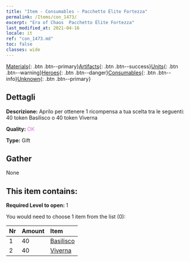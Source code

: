 ```yaml
---
title: "Item - Consumables - Pacchetto Élite Fortezza"
permalink: /Items/con_1473/
excerpt: "Era of Chaos  Pacchetto Élite Fortezza"
last_modified_at: 2021-04-16
locale: it
ref: "con_1473.md"
toc: false
classes: wide
---
```

 [Materials](/it/Items/){: .btn .btn--primary}[Artifacts](/it/Items/Artifacts/){: .btn .btn--success}[Units](/it/Items/Units/){: .btn .btn--warning}[Heroes](/it/Items/Heroes/){: .btn .btn--danger}[Consumables](/it/Items/Consumables/){: .btn .btn--info}[Unknown](/it/Items/Unknown/){: .btn .btn--primary}

## Dettagli
 **Descrizione:** Aprilo per ottenere 1 ricompensa a tua scelta tra le seguenti: 40 token Basilisco o 40 token Viverna

 **Quality:** <span style="color: #DA70D6">OK</span>

 **Type:** Gift

## Gather

  None

## This item contains:

 **Required Level to open:** 1

 You would need to choose 1 item from the list (0):

  | Nr | Amount |     Item    |
  |:---|:-------|:------------|
  | 1 | 40 | [Basilisco](/it/Items/unt_256/) |  | 
  | 2 | 40 | [Viverna](/it/Items/unt_258/) |  | 
